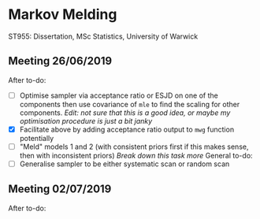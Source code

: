 # Markov Melding
ST955: Dissertation, MSc Statistics, University of Warwick

## Meeting 26/06/2019
After to-do:
- [ ] Optimise sampler via acceptance ratio or ESJD on one of the components then use covariance of `mle` to find the scaling for other components. *Edit: not sure that this is a good idea, or maybe my optimisation procedure is just a bit janky*
- [x] Facilitate above by adding acceptance ratio output to `mwg` function potentially
- [ ] "Meld" models 1 and 2 (with consistent priors first if this makes sense, then with inconsistent priors) *Break down this task more*
General to-do:
- [ ] Generalise sampler to be either systematic scan or random scan

## Meeting 02/07/2019
After to-do: